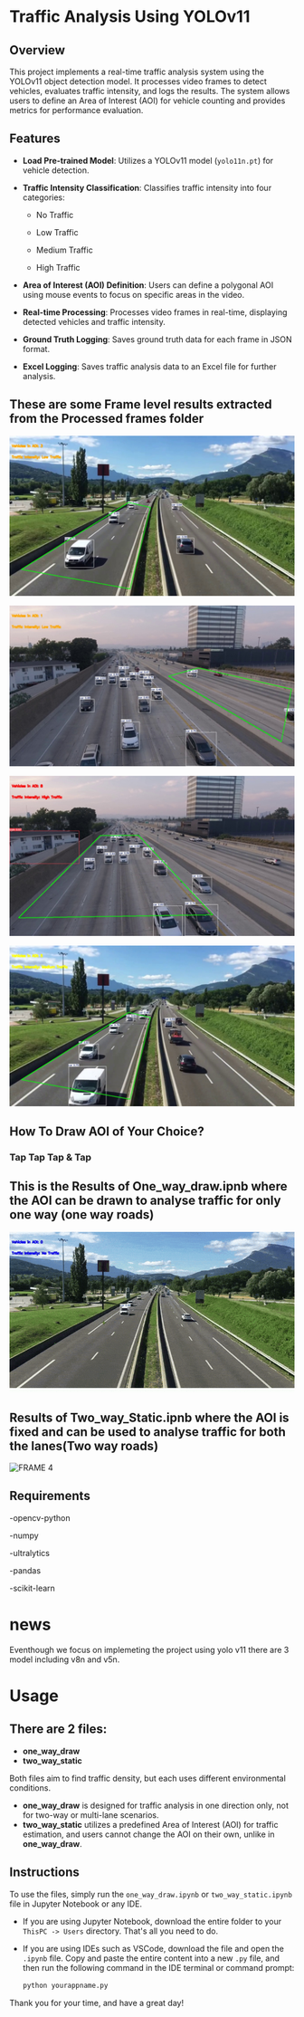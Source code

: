 # Traffic Analysis Using YOLOv11

## Overview
This project implements a real-time traffic analysis system using the YOLOv11 object detection model. It processes video frames to detect vehicles, evaluates traffic intensity, and logs the results. The system allows users to define an Area of Interest (AOI) for vehicle counting and provides metrics for performance evaluation.

## Features
- **Load Pre-trained Model**: Utilizes a YOLOv11 model (`yolo11n.pt`) for vehicle detection.
- **Traffic Intensity Classification**: Classifies traffic intensity into four categories:
  - No Traffic
    
  - Low Traffic
    
  - Medium Traffic
    
  - High Traffic
    
- **Area of Interest (AOI) Definition**: Users can define a polygonal AOI using mouse events to focus on specific areas in the video.
  
- **Real-time Processing**: Processes video frames in real-time, displaying detected vehicles and traffic intensity.
  
- **Ground Truth Logging**: Saves ground truth data for each frame in JSON format.
  
- **Excel Logging**: Saves traffic analysis data to an Excel file for further analysis.
## These are  some Frame level results extracted from the Processed frames folder
![FRAME 1](output/f1.jpg)

![FRAME 2](output/f2.jpg)

![FRAME 3](output/f3.jpg)

![FRAME 4](output/f4.jpg)
## How To Draw AOI of Your Choice?
### Tap Tap Tap & Tap

## This is the Results of One_way_draw.ipnb where the AOI can be drawn to analyse traffic for only one way (one way roads)
     
![video results](output/gif.gif)

## Results of Two_way_Static.ipnb where the AOI is fixed and can be used to analyse traffic for both the lanes(Two way roads)

![FRAME 4](output/2waydraw.gif)

## Requirements
-opencv-python 

-numpy

-ultralytics

-pandas

-scikit-learn

# news
Eventhough we focus on implemeting the project using yolo v11 there are 3 model including v8n and v5n.
# Usage

## There are 2 files:

- **one_way_draw**
- **two_way_static**

Both files aim to find traffic density, but each uses different environmental conditions.

- **one_way_draw** is designed for traffic analysis in one direction only, not for two-way or multi-lane scenarios.
- **two_way_static** utilizes a predefined Area of Interest (AOI) for traffic estimation, and users cannot change the AOI on their own, unlike in **one_way_draw**.

## Instructions

To use the files, simply run the `one_way_draw.ipynb` or `two_way_static.ipynb` file in Jupyter Notebook or any IDE.

- If you are using Jupyter Notebook, download the entire folder to your `ThisPC -> Users` directory. That's all you need to do.
- If you are using IDEs such as VSCode, download the file and open the `.ipynb` file. Copy and paste the entire content into a new `.py` file, and then run the following command in the IDE terminal or command prompt:

    ```bash
    python yourappname.py
    ```

Thank you for your time, and have a great day!
